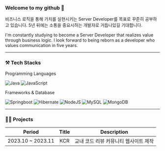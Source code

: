 ### Welcome to my github 👋
비즈니스 로직을 통해 가치를 실현시키는 Server Developer를 목표로 꾸준히 공부하고 있습니다.
5년 뒤에는 소통을 중요시하는 개발자로 거듭나있길 기대합니다.

I'm constantly studying to become a Server Developer that realizes value through business logic.
I look forward to being reborn as a developer who values communication in five years.

---

### ⚒️ Tech Stacks
Programming Languages<br>

![Java](https://img.shields.io/badge/-Java-007396?style=for-the-badge&logo=&logoColor=white)
![JavaScript](https://img.shields.io/badge/-JavaScript-F7DF1E?style=for-the-badge&logo=javascript&logoColor=white)

Frameworks & Database<br>

![Springboot](https://img.shields.io/badge/-Springboot-6DB33F?style=for-the-badge&logo=springboot&logoColor=white)
![Hibernate](https://img.shields.io/badge/-Hibernate-59666C?style=for-the-badge&logo=hibernate&logoColor=white)
![NodeJS](https://img.shields.io/badge/-Nodejs-339933?style=for-the-badge&logo=nodeJs&logoColor=white)
![MySQL](https://img.shields.io/badge/-MySQL-4479A1?style=for-the-badge&logo=mysql&logoColor=white)
![MongoDB](https://img.shields.io/badge/-MongoDB-00599C?style=for-the-badge&logo=mongodb&logoColor=white)

<!-- Infra -->
<!-- ![Docker](https://img.shields.io/badge/-Docker-2496ED?style=for-the-badge&logo=docker&logoColor=white) -->
<!-- ![AWS](https://img.shields.io/badge/-AWS-FF9900?style=for-the-badge&logo=AmazonAWS&logoColor=white) -->
<!-- ![Kafka](https://img.shields.io/badge/-Kafka-231F20?style=for-the-badge&logo=apachekafka&logoColor=white) -->

---

### 👩‍💻 Projects
Period | Title | Description
:--: | :--: | :--:
2023.10 ~ 2023.11 | KCR | 교내 코드 리뷰 커뮤니티 웹사이트 제작


<!-- ### 💡 Experiences -->

<!-- ### 🌟 Github Stats
![Jihyun's GitHub stats](https://github-readme-stats.vercel.app/api?username=Jihyun3478&show_icons=true&theme=prussian) -->
